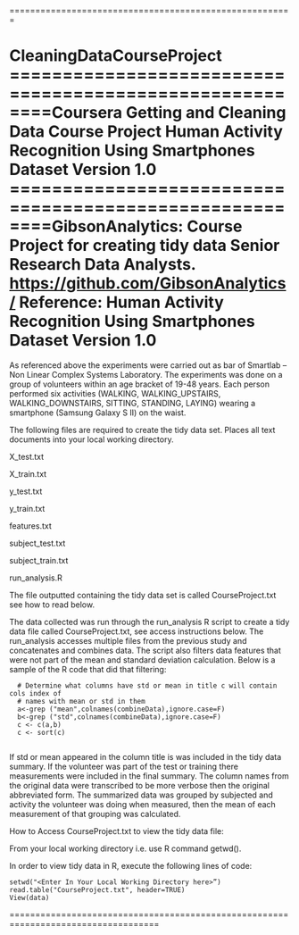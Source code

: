 =======================================================

CleaningDataCourseProject
========================================================Coursera Getting and
Cleaning Data Course Project Human Activity Recognition Using Smartphones
Dataset Version 1.0
========================================================GibsonAnalytics: Course
Project for creating tidy data Senior Research Data Analysts.
https://github.com/GibsonAnalytics/ Reference: Human Activity Recognition Using
Smartphones Dataset Version 1.0
==================================================================

As referenced above the experiments were carried out as bar of Smartlab – Non
Linear Complex Systems Laboratory. The experiments was done on a group of
volunteers within an age bracket of 19-48 years. Each person performed six
activities (WALKING, WALKING\_UPSTAIRS, WALKING\_DOWNSTAIRS, SITTING, STANDING,
LAYING) wearing a smartphone (Samsung Galaxy S II) on the waist.

The following files are required to create the tidy data set. Places all text
documents into your local working directory.

X\_test.txt

X\_train.txt

y\_test.txt

y\_train.txt

features.txt

subject\_test.txt

subject\_train.txt

run\_analysis.R

The file outputted containing the tidy data set is called CourseProject.txt see
how to read below.

The data collected was run through the run\_analysis R script to create a tidy
data file called CourseProject.txt, see access instructions below. The
run\_analysis accesses multiple files from the previous study and concatenates
and combines data. The script also filters data features that were not part of
the mean and standard deviation calculation. Below is a sample of the R code
that did that filtering:

~~~~~~~~~~~~~~~~~~~~~~~~~~~~~~~~~~~~~~~~~~~~~~~~~~~~~~~~~~~~~~~~~~~~~~~~~~~~~~~~
  # Determine what columns have std or mean in title c will contain cols index of 
  # names with mean or std in them
  a<-grep ("mean",colnames(combineData),ignore.case=F)
  b<-grep ("std",colnames(combineData),ignore.case=F)
  c <- c(a,b)
  c <- sort(c)
  
~~~~~~~~~~~~~~~~~~~~~~~~~~~~~~~~~~~~~~~~~~~~~~~~~~~~~~~~~~~~~~~~~~~~~~~~~~~~~~~~

If std or mean appeared in the column title is was included in the tidy data
summary. If the volunteer was part of the test or training there measurements
were included in the final summary. The column names from the original data were
transcribed to be more verbose then the original abbreviated form. The
summarized data was grouped by subjected and activity the volunteer was doing
when measured, then the mean of each measurement of that grouping was
calculated.

How to Access CourseProject.txt to view the tidy data file:

From your local working directory i.e. use R command getwd().

In order to view tidy data in R, execute the following lines of code:

~~~~~~~~~~~~~~~~~~~~~~~~~~~~~~~~~~~~~~~~~~~~~~~~~~~~~~~~~~~~~~~~~~~~~~~~~~~~~~~~
setwd("<Enter In Your Local Working Directory here>”) 
read.table("CourseProject.txt", header=TRUE)
View(data)
~~~~~~~~~~~~~~~~~~~~~~~~~~~~~~~~~~~~~~~~~~~~~~~~~~~~~~~~~~~~~~~~~~~~~~~~~~~~~~~~

===================================================================================
